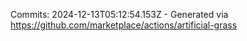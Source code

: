 Commits: 2024-12-13T05:12:54.153Z - Generated via https://github.com/marketplace/actions/artificial-grass
<br>
